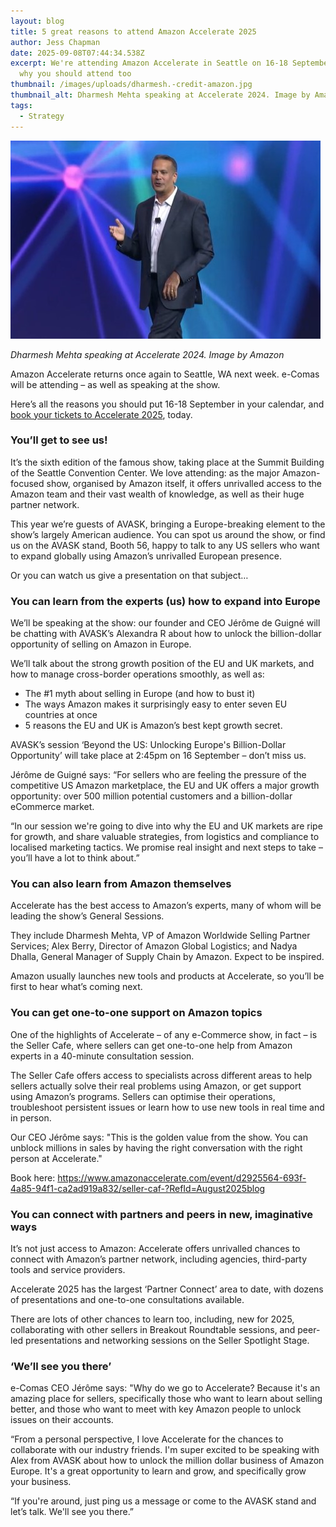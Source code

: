 ```yaml
---
layout: blog
title: 5 great reasons to attend Amazon Accelerate 2025
author: Jess Chapman
date: 2025-09-08T07:44:34.538Z
excerpt: We're attending Amazon Accelerate in Seattle on 16-18 September. Here's
  why you should attend too
thumbnail: /images/uploads/dharmesh.-credit-amazon.jpg
thumbnail_alt: Dharmesh Mehta speaking at Accelerate 2024. Image by Amazon
tags:
  - Strategy
---
```

<!--StartFragment-->

![Dharmesh Mehta speaking at Accelerate 2024. Image by Amazon](/images/uploads/dharmesh.-credit-amazon.jpg "Dharmesh Mehta speaking at Accelerate 2024. Image by Amazon")

*Dharmesh Mehta speaking at Accelerate 2024. Image by Amazon*

Amazon Accelerate returns once again to Seattle, WA next week. e-Comas will be attending – as well as speaking at the show.

Here’s all the reasons you should put 16-18 September in your calendar, and [book your tickets to Accelerate 2025](https://www.amazonaccelerate.com/event/d2925564-693f-4a85-94f1-ca2ad919a832/summary), today.

### You’ll get to see us!

It’s the sixth edition of the famous show, taking place at the Summit Building of the Seattle Convention Center. We love attending: as the major Amazon-focused show, organised by Amazon itself, it offers unrivalled access to the Amazon team and their vast wealth of knowledge, as well as their huge partner network.

This year we’re guests of AVASK, bringing a Europe-breaking element to the show’s largely American audience. You can spot us around the show, or find us on the AVASK stand, Booth 56, happy to talk to any US sellers who want to expand globally using Amazon’s unrivalled European presence.

Or you can watch us give a presentation on that subject…

### You can learn from the experts (us) how to expand into Europe

We’ll be speaking at the show: our founder and CEO Jérôme de Guigné will be chatting with AVASK’s Alexandra R about how to unlock the billion-dollar opportunity of selling on Amazon in Europe.

We’ll talk about the strong growth position of the EU and UK markets, and how to manage cross-border operations smoothly, as well as:

* The #1 myth about selling in Europe (and how to bust it)
* The ways Amazon makes it surprisingly easy to enter seven EU countries at once
* 5 reasons the EU and UK is Amazon’s best kept growth secret.

AVASK’s session ‘Beyond the US: Unlocking Europe's Billion-Dollar Opportunity’ will take place at 2:45pm on 16 September – don’t miss us.

Jérôme de Guigné says: “For sellers who are feeling the pressure of the competitive US Amazon marketplace, the EU and UK offers a major growth opportunity: over 500 million potential customers and a billion-dollar eCommerce market.

“In our session we're going to dive into why the EU and UK markets are ripe for growth, and share valuable strategies, from logistics and compliance to localised marketing tactics. We promise real insight and next steps to take – you’ll have a lot to think about.”

### You can also learn from Amazon themselves

Accelerate has the best access to Amazon’s experts, many of whom will be leading the show’s General Sessions.

They include Dharmesh Mehta, VP of Amazon Worldwide Selling Partner Services; Alex Berry, Director of Amazon Global Logistics; and Nadya Dhalla, General Manager of Supply Chain by Amazon. Expect to be inspired.

Amazon usually launches new tools and products at Accelerate, so you’ll be first to hear what’s coming next.

### You can get one-to-one support on Amazon topics

One of the highlights of Accelerate – of any e-Commerce show, in fact – is the Seller Cafe, where sellers can get one-to-one help from Amazon experts in a 40-minute consultation session.

The Seller Cafe offers access to specialists across different areas to help sellers actually solve their real problems using Amazon, or get support using Amazon’s programs. Sellers can optimise their operations, troubleshoot persistent issues or learn how to use new tools in real time and in person.

Our CEO Jérôme says: "This is the golden value from the show. You can unblock millions in sales by having the right conversation with the right person at Accelerate."

Book here: <https://www.amazonaccelerate.com/event/d2925564-693f-4a85-94f1-ca2ad919a832/seller-caf-?RefId=August2025blog>

### You can connect with partners and peers in new, imaginative ways

It’s not just access to Amazon: Accelerate offers unrivalled chances to connect with Amazon’s partner network, including agencies, third-party tools and service providers.

Accelerate 2025 has the largest ‘Partner Connect’ area to date, with dozens of presentations and one-to-one consultations available.

There are lots of other chances to learn too, including, new for 2025, collaborating with other sellers in Breakout Roundtable sessions, and peer-led presentations and networking sessions on the Seller Spotlight Stage.

### ‘We’ll see you there’

e-Comas CEO Jérôme says: "Why do we go to Accelerate? Because it's an amazing place for sellers, specifically those who want to learn about selling better, and those who want to meet with key Amazon people to unlock issues on their accounts.

“From a personal perspective, I love Accelerate for the chances to collaborate with our industry friends. I'm super excited to be speaking with Alex from AVASK about how to unlock the million dollar business of Amazon Europe. It's a great opportunity to learn and grow, and specifically grow your business.

“If you're around, just ping us a message or come to the AVASK stand and let’s talk. We'll see you there.”

<!--EndFragment-->
